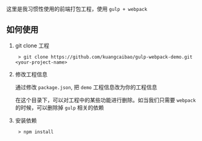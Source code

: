 这里是我习惯性使用的前端打包工程，使用 `gulp + webpack`

## 如何使用

1. git clone 工程

        > git clone https://github.com/kuangcaibao/gulp-webpack-demo.git <your-project-name>

2. 修改工程信息

    通过修改 `package.json`, 把 `demo` 工程信息改为你的工程信息

    在这个目录下，可以对工程中的某些功能进行删除。如当我们只需要 `webpack` 的时候，可以删除掉 `gulp` 相关的依赖

3. 安装依赖

        > npm install
